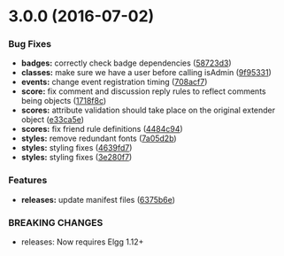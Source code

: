 <a name="3.0.0"></a>
# 3.0.0 (2016-07-02)


### Bug Fixes

* **badges:** correctly check badge dependencies ([58723d3](https://github.com/hypeJunction/hypeGameMechanics/commit/58723d3))
* **classes:** make sure we have a user before calling isAdmin ([9f95331](https://github.com/hypeJunction/hypeGameMechanics/commit/9f95331))
* **events:** change event registration timing ([708acf7](https://github.com/hypeJunction/hypeGameMechanics/commit/708acf7))
* **score:** fix comment and discussion reply rules to reflect comments being objects ([1718f8c](https://github.com/hypeJunction/hypeGameMechanics/commit/1718f8c))
* **scores:** attribute validation should take place on the original extender object ([e33ca5e](https://github.com/hypeJunction/hypeGameMechanics/commit/e33ca5e))
* **scores:** fix friend rule definitions ([4484c94](https://github.com/hypeJunction/hypeGameMechanics/commit/4484c94))
* **styles:** remove redundant fonts ([7a05d2b](https://github.com/hypeJunction/hypeGameMechanics/commit/7a05d2b))
* **styles:** styling fixes ([4639fd7](https://github.com/hypeJunction/hypeGameMechanics/commit/4639fd7))
* **styles:** styling fixes ([3e280f7](https://github.com/hypeJunction/hypeGameMechanics/commit/3e280f7))

### Features

* **releases:** update manifest files ([6375b6e](https://github.com/hypeJunction/hypeGameMechanics/commit/6375b6e))


### BREAKING CHANGES

* releases: Now requires Elgg 1.12+



